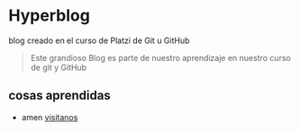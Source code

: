 # Hyperblog
blog creado en el curso de Platzi de Git u GitHub
> Este grandioso Blog es parte de nuestro aprendizaje en nuestro curso de git y GitHub
## cosas aprendidas
* amen [visitanos](https://youtube.com "visitanos")
